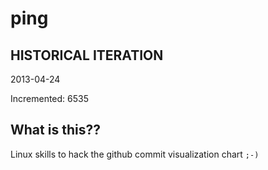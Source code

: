# ping

## HISTORICAL ITERATION
2013-04-24

Incremented: 6535

## What is this?? 
Linux skills to hack the github commit visualization chart `;-)`
